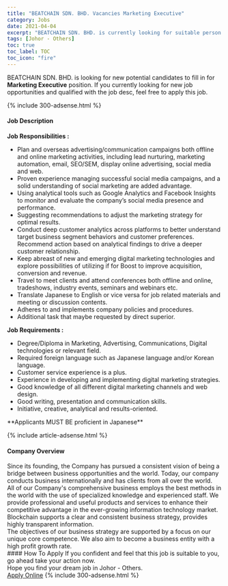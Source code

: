 ```yaml
---
title: "BEATCHAIN SDN. BHD. Vacancies Marketing Executive" 
category: Jobs 
date: 2021-04-04 
excerpt: "BEATCHAIN SDN. BHD. is currently looking for suitable person to fill in the Marketing Executive which based in Johor - Others" 
tags: [Johor - Others] 
toc: true 
toc_label: TOC 
toc_icon: "fire" 
--- 
```


<p>BEATCHAIN SDN. BHD. is looking for new potential candidates to fill in for <b>Marketing Executive</b> position. If you currently looking for new job opportunities and qualified with the job desc, feel free to apply this job.
</p>{% include 300-adsense.html %} 
<div><div><h4>Job Description</h4></div><div><div><span><div><p><strong>Job Responsibilities :</strong></p><ul><li>Plan and overseas advertising/communication campaigns both offline and online marketing activities, including lead nurturing, marketing automation, email, SEO/SEM, display online advertising, social media and web.</li><li>Proven experience managing successful social media campaigns, and a solid understanding of social marketing are added advantage.</li><li>Using analytical tools such as Google Analytics and Facebook Insights to monitor and evaluate the company&#8217;s social media presence and performance.</li><li>Suggesting recommendations to adjust the marketing strategy for optimal results.</li><li>Conduct deep customer analytics across platforms to better understand target business segment behaviors and customer preferences. Recommend action based on analytical findings to drive a deeper customer relationship.</li><li>Keep abreast of new and emerging digital marketing technologies and explore possibilities of utilizing if for Boost to improve acquisition, conversion and revenue.</li><li>Travel to meet clients and attend conferences both offline and online, tradeshows, industry events, seminars and webinars etc.</li><li>Translate Japanese to English or vice versa for job related materials and meeting or discussion contents.</li><li>Adheres to and implements company policies and procedures.</li><li>Additional task that maybe requested by direct superior.&#160;&#160;&#160;&#160;</li></ul><p><strong>Job Requirements :</strong></p><ul><li>Degree/Diploma in Marketing, Advertising, Communications, Digital technologies or relevant field.</li><li>Required foreign language such as Japanese language and/or Korean language.</li><li>Customer service experience is a plus.</li><li>Experience in developing and implementing digital marketing strategies.</li><li>Good knowledge of all different digital marketing channels and web design.</li><li>Good writing, presentation and communication skills.</li><li>Initiative, creative, analytical and results-oriented.&#160;</li></ul><p>**Applicants MUST BE proficient in Japanese**</p></div></span></div></div></div> 
{% include article-adsense.html %} 
<div><div><h4>Company Overview</h4></div><div><div><span><div><div>Since its founding, the Company has pursued a consistent vision of being a bridge between business opportunities and the world. Today, our company conducts business internationally and has clients from all over the world.</div>
<div>All of our Company's comprehensive business employs the best methods in the world with the use of specialized knowledge and experienced staff. We provide professional and useful products and services to enhance their competitive advantage in the ever-growing information technology market. Blockchain supports a clear and consistent business strategy, provides highly transparent information.</div>
<div>The objectives of our business strategy are supported by a focus on our unique core competence. We also aim to become a business entity with a high profit growth rate.</div></div></span></div></div></div> 
#### How To Apply 
If you confident and feel that this job is suitable to you, go ahead take your action now. <br/> 
Hope you find your dream job in Johor - Others. <br/> 
<a href="https://www.jobstreet.com.my/en/job/marketing-executive-4511724?jobId=jobstreet-my-job-4511724&" class="btn btn--info" target="_blank" rel="nofollow noopenner">Apply Online</a> 
{% include 300-adsense.html %} 